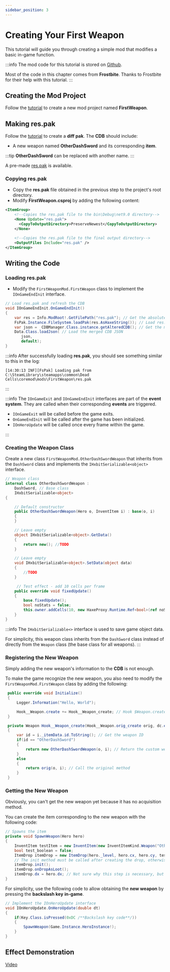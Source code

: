 ```yaml
---
sidebar_position: 3
---
```


# Creating Your First Weapon

This tutorial will guide you through creating a simple mod that modifies a basic in-game function.

:::info
The mod code for this tutorial is stored on [Github](https://github.com/dead-cells-core-modding/docs-zh/blob/main/modproject/FirstWeapon).

Most of the code in this chapter comes from **Frostbite**. Thanks to Frostbite for their help with this tutorial.
:::

## Creating the Mod Project

Follow the [tutorial](./first-mod.md) to create a new mod project named **FirstWeapon**.

## Making res.pak

Follow the [tutorial](https://www.bilibili.com/opus/681993184170999904) to create a **diff pak**. The **CDB** should include:

- A new weapon named **OtherDashSword** and its corresponding **item**.

:::tip
**OtherDashSword** can be replaced with another name.
:::

A pre-made [res.pak](https://github.com/dead-cells-core-modding/docs-zh/blob/main/modproject/FirstWeapon/res.pak) is available.

### Copying res.pak

- Copy the **res.pak** file obtained in the previous step to the project's root directory.
- Modify **FirstWeapon.csproj** by adding the following content:

```xml
<ItemGroup>
    <!--Copies the res.pak file to the bin\Debug\net9.0 directory-->
    <None Update="res.pak">
      <CopyToOutputDirectory>PreserveNewest</CopyToOutputDirectory>
    </None>

    <!--Copies the res.pak file to the final output directory-->
    <OutputFiles Include="res.pak" />
</ItemGroup>
```

## Writing the Code

### Loading res.pak

- Modify the `FirstWeaponMod.FirstWeapon` class to implement the `IOnGameEndInit` interface.

```csharp
// Load res.pak and refresh the CDB
void IOnGameEndInit.OnGameEndInit()
{
    var res = Info.ModRoot!.GetFilePath("res.pak"); // Get the absolute path of the res.pak file in the mod's root directory
    FsPak.Instance.FileSystem.loadPak(res.AsHaxeString()); // Load res.pak
    var json =  CDBManager.Class.instance.getAlteredCDB(); // Get the merged CDB JSON
    Data.Class.loadJson( // Load the merged CDB JSON
       json, 
       default);  
}
```

:::info
After successfully loading **res.pak**, you should see something similar to this in the log:

```text
[14:30:13 INF][FsPak] Loading pak from C:\SteamLibrary\steamapps\common\Dead Cells\coremod\mods\FirstWeapon\res.pak
```

:::

:::info
The `IOnGameExit` and `IOnGameEndInit` interfaces are part of the **event system**. They are called when their corresponding **events** are triggered.

- `IOnGameExit` will be called before the game exits.
- `OnGameEndInit` will be called after the game has been initialized.
- `IOnHeroUpdate` will be called once every frame within the game.

:::

### Creating the Weapon Class

Create a new class `FirstWeaponMod.OtherDashSwordWeapon` that inherits from the `DashSword` class and implements the `IHxbitSerializable<object>` interface.

```csharp
// Weapon class
internal class OtherDashSwordWeapon : 
    DashSword, // Base class
    IHxbitSerializable<object>
{

    // Default constructor
    public OtherDashSwordWeapon(Hero o, InventItem i) : base(o, i)
    {
    }

    // Leave empty
    object IHxbitSerializable<object>.GetData()
    {
        return new(); //TODO
    }

    // Leave empty
    void IHxbitSerializable<object>.SetData(object data)
    {
        //TODO
    }

     // Test effect - add 10 cells per frame
    public override void fixedUpdate()
    {
        base.fixedUpdate();
        bool noStats = false;
        this.owner.addCells(10, new HaxeProxy.Runtime.Ref<bool>(ref noStats));
    }
}
```

:::info
The `IHxbitSerializable<>` interface is used to save game object data.

For simplicity, this weapon class inherits from the `DashSword` class instead of directly from the `Weapon` class (the base class for all weapons).
:::

### Registering the New Weapon

Simply adding the new weapon's information to the **CDB** is not enough.

To make the game recognize the new weapon, you also need to modify the `FirstWeaponMod.FirstWeapon` class by adding the following:

```csharp
 public override void Initialize()
 {
     Logger.Information("Hello, World");

     Hook__Weapon.create += Hook__Weapon_create; // Hook $Weapon.create
 }

 private Weapon Hook__Weapon_create(Hook__Weapon.orig_create orig, dc.en.Hero o, InventItem i)
 {
     var id = i._itemData.id.ToString(); // Get the weapon ID
     if(id == "OtherDashSword")
     {
         return new OtherDashSwordWeapon(o, i); // Return the custom weapon
     }
     else
     {
         return orig(o, i); // Call the original method
     }
 }
```

### Getting the New Weapon

Obviously, you can't get the new weapon yet because it has no acquisition method.

You can create the item corresponding to the new weapon with the following code:

```csharp
// Spawns the item
private void SpawnWeapon(Hero hero)
{
    InventItem testItem = new InventItem(new InventItemKind.Weapon("OtherDashSword".AsHaxeString()));
    bool test_boolean = false;
    ItemDrop itemDrop = new ItemDrop(hero._level, hero.cx, hero.cy, testItem, true, new HaxeProxy.Runtime.Ref<bool>(ref test_boolean));
    // The init method must be called after creating the drop, otherwise the game will crash
    itemDrop.init();
    itemDrop.onDropAsLoot();
    itemDrop.dx = hero.dx; // Not sure why this step is necessary, but it's in the original code
}
```

For simplicity, use the following code to allow obtaining the **new weapon** by pressing the **backslash key** **in-game**.

```csharp
// Implement the IOnHeroUpdate interface
void IOnHeroUpdate.OnHeroUpdate(double dt)
{
    if(Key.Class.isPressed(0xDC /**Backslash key code**/))
    {
        SpawnWeapon(Game.Instance.HeroInstance!);
    }
}
```

## Effect Demonstration

[Video](https://github.com/dead-cells-core-modding/docs-zh/blob/main/docs/dev/videos/Dead%20Cells%20with%20Core%20Modding%202025-07-21%2015-30-36.mp4)
